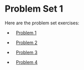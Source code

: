 # Problem Set 1

Here are the problem set exercises:
 - &nbsp;&nbsp;&nbsp;[Problem 1](problemsets/problemset1/problem1.md)

 - &nbsp;&nbsp;&nbsp;[Problem 2](problemsets/problemset1/problem2.md)

 - &nbsp;&nbsp;&nbsp;[Problem 3](problemsets/problemset1/problem3.md)

 - &nbsp;&nbsp;&nbsp;[Problem 4](problemsets/problemset1/problem4.md)
